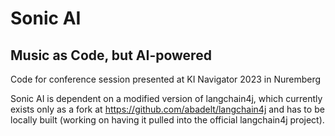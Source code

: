 # Sonic AI
## Music as Code, but AI-powered

Code for conference session presented at KI Navigator 2023 in Nuremberg

Sonic AI is dependent on a modified version of langchain4j, which currently exists only as a fork at https://github.com/abadelt/langchain4j and has to be locally built (working on having it pulled into the official langchain4j project).
